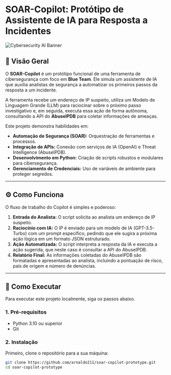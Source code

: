 # SOAR-Copilot: Protótipo de Assistente de IA para Resposta a Incidentes

![Cybersecurity AI Banner](https://i.imgur.com/e3sYn0Y.png )

## 📖 Visão Geral

O **SOAR-Copilot** é um protótipo funcional de uma ferramenta de cibersegurança com foco em **Blue Team**. Ele simula um assistente de IA que auxilia analistas de segurança a automatizar os primeiros passos da resposta a um incidente.

A ferramenta recebe um endereço de IP suspeito, utiliza um Modelo de Linguagem Grande (LLM) para raciocinar sobre o próximo passo investigativo e, em seguida, executa essa ação de forma autônoma, consultando a API do **AbuseIPDB** para coletar informações de ameaças.

Este projeto demonstra habilidades em:
- **Automação de Segurança (SOAR):** Orquestração de ferramentas e processos.
- **Integração de APIs:** Conexão com serviços de IA (OpenAI) e Threat Intelligence (AbuseIPDB).
- **Desenvolvimento em Python:** Criação de scripts robustos e modulares para cibersegurança.
- **Gerenciamento de Credenciais:** Uso de variáveis de ambiente para proteger segredos.

---

## ⚙️ Como Funciona

O fluxo de trabalho do Copilot é simples e poderoso:

1.  **Entrada do Analista:** O script solicita ao analista um endereço de IP suspeito.
2.  **Raciocínio com IA:** O IP é enviado para um modelo de IA (GPT-3.5-Turbo) com um prompt específico, pedindo que ele sugira a próxima ação lógica em um formato JSON estruturado.
3.  **Ação Automatizada:** O script interpreta a resposta da IA e executa a ação sugerida, que neste caso é consultar a API do AbuseIPDB.
4.  **Relatório Final:** As informações coletadas do AbuseIPDB são formatadas e apresentadas ao analista, incluindo a pontuação de risco, país de origem e número de denúncias.

---

## 🚀 Como Executar

Para executar este projeto localmente, siga os passos abaixo.

### 1. Pré-requisitos

- Python 3.10 ou superior
- Git

### 2. Instalação

Primeiro, clone o repositório para a sua máquina:
```bash
git clone https://github.com/arnaldo211/soar-copilot-prototype.git
cd soar-copilot-prototype
